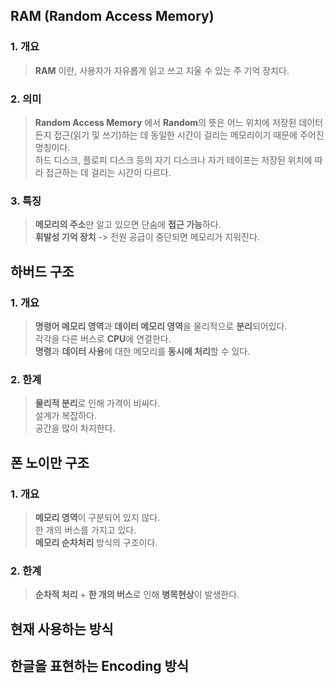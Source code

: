 
## RAM (Random Access Memory)


### 1. 개요

> **RAM** 이란, 사용자가 자유롭게 읽고 쓰고 지울 수 있는 주 기억 장치다.  

### 2. 의미
  
> **Random Access Memory** 에서 **Random**의 뜻은 어느 위치에 저장된 데이터든지 접근(읽기 및 쓰기)하는 데 동일한 시간이 걸리는 메모리이기 때문에 주어진 명칭이다.  
> 하드 디스크, 플로피 디스크 등의 자기 디스크나 자기 테이프는 저장된 위치에 따라 접근하는 데 걸리는 시간이 다르다.  

### 3. 특징
 
> **메모리의 주소**만 알고 있으면 단숨에 **접근 가능**하다.  
> **휘발성 기억 장치** -> 전원 공급이 중단되면 메모리가 지워진다.  


 
## 하버드 구조


### 1. 개요
> **명령어 메모리 영역**과 **데이터 메모리 영역**을 물리적으로 **분리**되어있다.   
> 각각을 다른 버스로 **CPU**에 연결한다.  
> **명령**과 **데이터 사용**에 대한 메모리를 **동시에 처리**할 수 있다.

### 2. 한계
> **물리적 분리**로 인해 가격이 비싸다.  
> 설계가 복잡하다.  
> 공간을 많이 차지한다.



## 폰 노이만 구조

### 1. 개요  
> **메모리 영역**이 구분되어 있지 않다.  
> 한 개의 버스를 가지고 있다.  
> **메모리 순차처리** 방식의 구조이다.  
  

### 2. 한계
> **순차적 처리** + **한 개의 버스**로 인해 **병목현상**이 발생한다.



## 현재 사용하는 방식




## 한글을 표현하는 Encoding 방식
